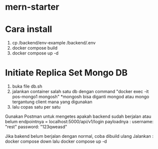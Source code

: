 # mern-starter

# Cara install
1. cp /backend/env-example /backend/.env
2. docker compose build
3. docker compose up -d

# Initiate Replica Set Mongo DB
1. buka file db.sh
2. jalankan container salah satu db dengan command "docker exec -it pos-mongo1 mongosh" *mongosh bisa diganti mongod atau mongo tergantung client mana yang digunakan
3. lalu copas satu per satu

Gunakan Postman untuk mengetes apakah backend sudah berjalan atau belum
endpointnya = localhost:5000/api/v1/login
payloadnya :
username: "rest"
password: "123qweasd"

Jika bakend belum berjalan dengan normal, coba dibuild ulang
Jalankan :
docker compose down
lalu
docker compose up -d
